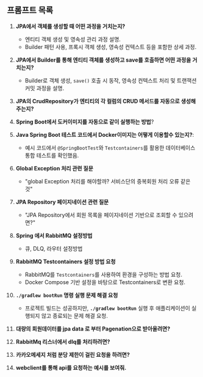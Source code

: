 ## 프롬프트 목록

1. **JPA에서 객체를 생성할 때 어떤 과정을 거치는지?**
   - 엔티티 객체 생성 및 영속성 관리 과정 설명.
   - Builder 패턴 사용, 프록시 객체 생성, 영속성 컨텍스트 등을 포함한 상세 과정.
2. **JPA에서 Builder를 통해 엔티티 객체를 생성하고 save를 호출하면 어떤 과정을 거치는지?**
   - Builder로 객체 생성, `save()` 호출 시 동작, 영속성 컨텍스트 처리 및 트랜잭션 커밋 과정을 설명.
3. **JPA의 CrudRepository가 엔티티의 각 컬럼의 CRUD 메서드를 자동으로 생성해주는지?**
4. **Spring Boot에서 도커이미지를 자동으로 같이 실행하는 방법**?
5. **Java Spring Boot 테스트 코드에서 Docker이미지는 어떻게 이용할수 있는지?**:
   - 예시 코드에서 `@SpringBootTest`와 `Testcontainers`를 활용한 데이터베이스 통합 테스트를 확인했음.
6. **Global Exception 처리 관련 질문**
   - "global Exception 처리를 해야할까? 서비스단의 중복회원 처리 오류 같은 것"

6. **JPA Repository 페이지네이션 관련 질문**
   - "JPA Repository에서 회원 목록을 페이지네이션 기반으로 조회할 수 있으려면?"

7. **Spring 에서 RabbitMQ 설정방법**
   - 큐, DLQ, 라우터 설정방법
8. **RabbitMQ Testcontainers 설정 방법 요청**
   - RabbitMQ를 `Testcontainers`를 사용하여 환경을 구성하는 방법 요청.
   - Docker Compose 기반 설정을 바탕으로 Testcontainers로 변환 요청.
9. **`./gradlew bootRun` 명령 실행 문제 해결 요청**
   - 프로젝트 빌드는 성공하지만, **`./gradlew bootRun`** 실행 후 애플리케이션이 실행되지 않고 종료되는 문제 해결 요청.

10. **대량의 회원데이터를 jpa data 로 부터 Pagenation으로 받아올려면?**
11. **RabbitMq 리스너에서 dlq를 처리하려면?**
12. **카카오메세지 처럼 분당 제한이 걸린 요청을 하려면?**
13. **webclient를 통해 api를 요청하는 예시를 보여줘.**